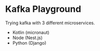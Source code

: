Kafka Playground
================

Trying kafka with 3 different microservices.

- Kotlin (micronaut)
- Node (Nest.js)
- Python (Django)
